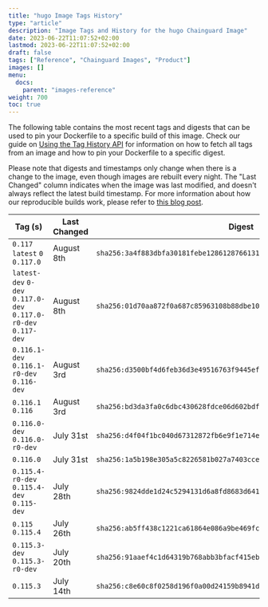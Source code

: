 ```yaml
---
title: "hugo Image Tags History"
type: "article"
description: "Image Tags and History for the hugo Chainguard Image"
date: 2023-06-22T11:07:52+02:00
lastmod: 2023-06-22T11:07:52+02:00
draft: false
tags: ["Reference", "Chainguard Images", "Product"]
images: []
menu:
  docs:
    parent: "images-reference"
weight: 700
toc: true
---
```


The following table contains the most recent tags and digests that can be used to pin your Dockerfile to a specific build of this image. Check our guide on [Using the Tag History API](/chainguard/chainguard-images/using-the-tag-history-api/) for information on how to fetch all tags from an image and how to pin your Dockerfile to a specific digest.

Please note that digests and timestamps only change when there is a change to the image, even though images are rebuilt every night. The "Last Changed" column indicates when the image was last modified, and doesn't always reflect the latest build timestamp. For more information about how our reproducible builds work, please refer to [this blog post](https://www.chainguard.dev/unchained/reproducing-chainguards-reproducible-image-builds).

| Tag (s)                                                          | Last Changed | Digest                                                                    |
|------------------------------------------------------------------|--------------|---------------------------------------------------------------------------|
|  `0.117` `latest` `0` `0.117.0`                                  | August 8th   | `sha256:3a4f883dbfa30181febe128612876613198ce3edb07311eab211dc4be266dd47` |
|  `latest-dev` `0-dev` `0.117.0-dev` `0.117.0-r0-dev` `0.117-dev` | August 8th   | `sha256:01d70aa872f0a687c85963108b88dbe1086f8fa8d98f6935b56b3a3c02cb4bc1` |
|  `0.116.1-dev` `0.116.1-r0-dev` `0.116-dev`                      | August 3rd   | `sha256:d3500bf4d6feb36d3e49516763f9445ef1695d7d636a74cbb9aa5071d04abb81` |
|  `0.116.1` `0.116`                                               | August 3rd   | `sha256:bd3da3fa0c6dbc430628fdce06d602bdfe4f78a854c69c2e069d95d57516dd54` |
|  `0.116.0-dev` `0.116.0-r0-dev`                                  | July 31st    | `sha256:d4f04f1bc040d67312872fb6e9f1e714ecbb043644e9df243ce13d5f856b634e` |
|  `0.116.0`                                                       | July 31st    | `sha256:1a5b198e305a5c8226581b027a7403cce03b79e5216ef53853a1ab148165d3fd` |
|  `0.115.4-r0-dev` `0.115.4-dev` `0.115-dev`                      | July 28th    | `sha256:9824dde1d24c5294131d6a8fd8683d641dd2eda371fdbbe366c4e8ff678149aa` |
|  `0.115` `0.115.4`                                               | July 26th    | `sha256:ab5ff438c1221ca61864e086a9be469fc1ee49d78d9feb14a8c44b342cc63cdc` |
|  `0.115.3-dev` `0.115.3-r0-dev`                                  | July 20th    | `sha256:91aaef4c1d64319b768abb3bfacf415eb5b9eaec7e1ca7395a356bc8f7c0f808` |
|  `0.115.3`                                                       | July 14th    | `sha256:c8e60c8f0258d196f0a00d24159b8941d4dce86a7069ea6ff8876e0ba22216a3` |
